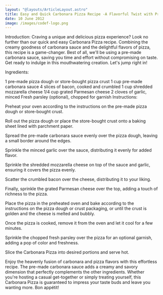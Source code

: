 ```yaml
---
layout: "@layouts/ArticleLayout.astro"
title: Easy and Quick Carbonara Pizza Recipe -A Flavorful Twist with Pre-made Sauce
date: 10 June 2012
image: /images/codef-logo.png
---
```


Introduction:
Craving a unique and delicious pizza experience? Look no further than our quick and easy Carbonara Pizza recipe. Combining the creamy goodness of carbonara sauce and the delightful flavors of pizza, this recipe is a game-changer. Best of all, we'll be using a pre-made carbonara sauce, saving you time and effort without compromising on taste. Get ready to indulge in this mouthwatering creation. Let's jump right in!

Ingredients:

1 pre-made pizza dough or store-bought pizza crust
1 cup pre-made carbonara sauce
4 slices of bacon, cooked and crumbled
1 cup shredded mozzarella cheese
1/4 cup grated Parmesan cheese
2 cloves of garlic, minced
Fresh parsley (optional), chopped for garnish
Instructions:

Preheat your oven according to the instructions on the pre-made pizza dough or store-bought crust.

Roll out the pizza dough or place the store-bought crust onto a baking sheet lined with parchment paper.

Spread the pre-made carbonara sauce evenly over the pizza dough, leaving a small border around the edges.

Sprinkle the minced garlic over the sauce, distributing it evenly for added flavor.

Sprinkle the shredded mozzarella cheese on top of the sauce and garlic, ensuring it covers the pizza evenly.

Scatter the crumbled bacon over the cheese, distributing it to your liking.

Finally, sprinkle the grated Parmesan cheese over the top, adding a touch of richness to the pizza.

Place the pizza in the preheated oven and bake according to the instructions on the pizza dough or crust packaging, or until the crust is golden and the cheese is melted and bubbly.

Once the pizza is cooked, remove it from the oven and let it cool for a few minutes.

Sprinkle the chopped fresh parsley over the pizza for an optional garnish, adding a pop of color and freshness.

Slice the Carbonara Pizza into desired portions and serve hot.

Enjoy the heavenly fusion of carbonara and pizza flavors with this effortless recipe. The pre-made carbonara sauce adds a creamy and savory dimension that perfectly complements the other ingredients. Whether you're hosting a casual get-together or simply treating yourself, this Carbonara Pizza is guaranteed to impress your taste buds and leave you wanting more. Bon appétit!





